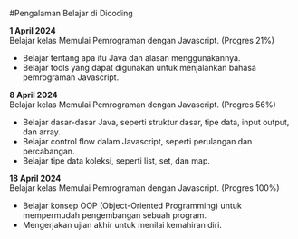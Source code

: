 #Pengalaman Belajar di Dicoding

**1 April 2024**<br>
Belajar kelas Memulai Pemrograman dengan Javascript. (Progres 21%)
* Belajar tentang apa itu Java dan alasan menggunakannya.
* Belajar tools yang dapat digunakan untuk menjalankan bahasa pemrograman Javascript.

**8 April 2024**<br>
Belajar kelas Memulai Pemrograman dengan Javascript. (Progres 56%)
* Belajar dasar-dasar Java, seperti struktur dasar, tipe data, input output, dan array.
* Belajar control flow dalam Javascript, seperti perulangan dan percabangan.
* Belajar tipe data koleksi, seperti list, set, dan map.

**18 April 2024**<br>
Belajar kelas Memulai Pemrograman dengan Javascript. (Progres 100%)
* Belajar konsep OOP (Object-Oriented Programming) untuk mempermudah pengembangan sebuah program.
* Mengerjakan ujian akhir untuk menilai kemahiran diri.
